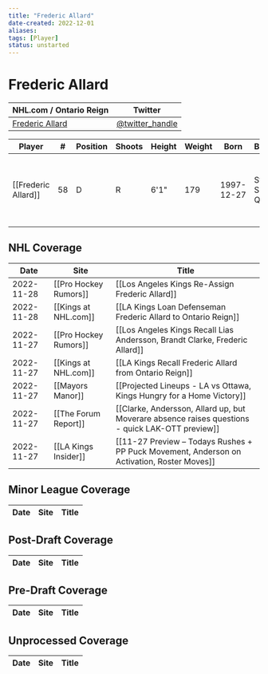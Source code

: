 ```yaml
---
title: "Frederic Allard"
date-created: 2022-12-01
aliases: 
tags: [Player]
status: unstarted
---
```


# Frederic Allard

| NHL.com / Ontario Reign | Twitter                                 |
| ----------------------- | --------------------------------------- |
| [Frederic Allard](https://www.nhl.com/player/frederic-allard-8479329)           | [@twitter_handle](https://twitter.com/) | 

| Player              | \#  | Position | Shoots | Height | Weight | Born       | Birthplace           | Draft                                    |
| ------------------- | --- | -------- | ------ | ------ | ------ | ---------- | -------------------- | ---------------------------------------- |
| [[Frederic Allard]] | 58  | D        | R      | 6'1"   | 179    | 1997-12-27 | St. Sauveur, QC, CAN | 2016 NSH, 3rd rd, 17th pk (78th overall) |



## NHL  Coverage
| Date       | Site                  | Title                                                                                           |
| ---------- | --------------------- | ----------------------------------------------------------------------------------------------- |
| 2022-11-28 | [[Pro Hockey Rumors]] | [[Los Angeles Kings Re-Assign Frederic Allard]] |
| 2022-11-28 | [[Kings at NHL.com]]  | [[LA Kings Loan Defenseman Frederic Allard to Ontario Reign]]                                   |
| 2022-11-27 | [[Pro Hockey Rumors]] | [[Los Angeles Kings Recall Lias Andersson, Brandt Clarke, Frederic Allard]]                     |
| 2022-11-27 | [[Kings at NHL.com]]  | [[LA Kings Recall Frederic Allard from Ontario Reign]]                                          |
| 2022-11-27 | [[Mayors Manor]]      | [[Projected Lineups - LA vs Ottawa, Kings Hungry for a Home Victory]]                           |
| 2022-11-27 | [[The Forum Report]]  | [[Clarke, Andersson, Allard up, but Moverare absence raises questions - quick LAK-OTT preview]] |
| 2022-11-27 | [[LA Kings Insider]] | [[11-27 Preview – Todays Rushes + PP Puck Movement, Anderson on Activation, Roster Moves]] |



## Minor League Coverage
| Date | Site | Title |
| ---- | ---- | ----- |



## Post-Draft Coverage
| Date | Site | Title |
| ---- | ---- | ----- |



## Pre-Draft Coverage
| Date | Site | Title |
| ---- | ---- | ----- |


## Unprocessed Coverage
| Date | Site | Title |
| ---- | ---- | ----- |
	
